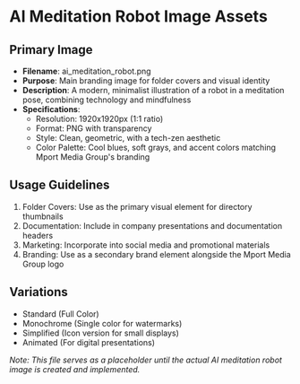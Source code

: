 # AI Meditation Robot Image Assets

## Primary Image
- **Filename**: ai_meditation_robot.png
- **Purpose**: Main branding image for folder covers and visual identity
- **Description**: A modern, minimalist illustration of a robot in a meditation pose, combining technology and mindfulness
- **Specifications**:
  - Resolution: 1920x1920px (1:1 ratio)
  - Format: PNG with transparency
  - Style: Clean, geometric, with a tech-zen aesthetic
  - Color Palette: Cool blues, soft grays, and accent colors matching Mport Media Group's branding

## Usage Guidelines
1. Folder Covers: Use as the primary visual element for directory thumbnails
2. Documentation: Include in company presentations and documentation headers
3. Marketing: Incorporate into social media and promotional materials
4. Branding: Use as a secondary brand element alongside the Mport Media Group logo

## Variations
- Standard (Full Color)
- Monochrome (Single color for watermarks)
- Simplified (Icon version for small displays)
- Animated (For digital presentations)

*Note: This file serves as a placeholder until the actual AI meditation robot image is created and implemented.* 